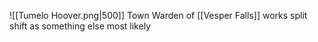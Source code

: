 ![[Tumelo Hoover.png|500]]
Town Warden of [[Vesper Falls]] works split shift as something else most likely
